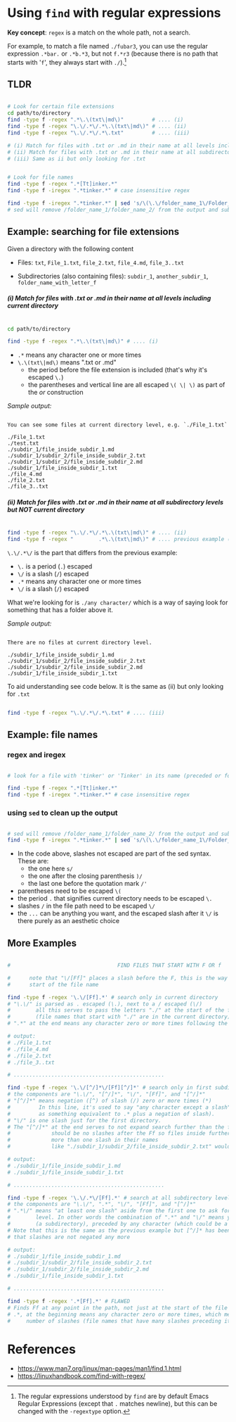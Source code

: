 # Using `find` with regular expressions

**Key concept**: `regex` is a match on the whole path, not a search.  

For example, to match a file named `./fubar3`, you can use the regular expression `.*bar.` or
`.*b.*3`, but not `f.*r3` (because there is no path that starts with '`f`', they always start with
`./`).[^note_regextype]

## TLDR

```Bash

# Look for certain file extensions
cd path/to/directory
find -type f -regex ".*\.\(txt\|md\)"         # .... (i)
find -type f -regex "\.\/.*\/.*\.\(txt\|md\)" # .... (ii)
find -type f -regex "\.\/.*\/.*\.txt"         # .... (iii)

# (i) Match for files with .txt or .md in their name at all levels including current directory
# (ii) Match for files with .txt or .md in their name at all subdirectory levels but NOT current dir
# (iii) Same as ii but only looking for .txt

```

```Bash

# Look for file names
find -type f -regex ".*[Tt]inker.*"
find -type f -iregex ".*tinker.*" # case insensitive regex

find -type f -iregex ".*tinker.*" | sed 's/\(\.\/folder_name_1\/Folder_name_2\/\)/...\//'
# sed will remove /folder_name_1/folder_name_2/ from the output and substitute with ... 

```


<!-- ≈≈≈≈≈≈≈≈≈≈≈≈≈≈≈≈≈≈≈≈≈≈≈≈≈≈≈≈≈≈≈≈≈≈≈≈≈≈≈≈≈≈≈***≈≈≈≈≈≈≈≈≈≈≈≈≈≈≈≈≈≈≈≈≈≈≈≈≈≈≈≈≈≈≈≈≈≈≈≈≈≈≈≈≈≈≈≈≈ -->
## Example: searching for file extensions

Given a directory with the following content

* Files: `txt`, `File_1.txt`, `file_2.txt`, `file_4.md`, `file_3..txt`  

* Subdirectories (also containing files): `subdir_1`, `another_subdir_1`,
  `folder_name_with_letter_f` 

##### (i) Match for files with .txt or .md in their name at all levels including current directory

```Bash

cd path/to/directory

find -type f -regex ".*\.\(txt\|md\)" # .... (i)

```

* `.*` means any character one or more times
* `\.\(txt\|md\)` means ".txt or .md" 
     - the period before the file extension is included (that's why it's escaped `\.`) 
     - the parentheses and vertical line are all escaped `\( \| \)` as part of the *or* construction

*Sample output:*

```

You can see some files at current directory level, e.g. `./File_1.txt`

./File_1.txt
./test.txt
./subdir_1/file_inside_subdir_1.md
./subdir_1/subdir_2/file_inside_subdir_2.txt
./subdir_1/subdir_2/file_inside_subdir_2.md
./subdir_1/file_inside_subdir_1.txt
./file_4.md
./file_2.txt
./file_3..txt

```

<!-- ≈≈≈≈≈≈≈≈≈≈≈≈≈≈≈≈≈≈≈≈≈≈≈≈≈≈≈≈≈≈≈≈≈≈≈≈≈≈≈≈≈ -->
##### (ii) Match for files with .txt or .md in their name at all subdirectory levels but NOT current directory

```Bash

find -type f -regex "\.\/.*\/.*\.\(txt\|md\)" # .... (ii)
find -type f -regex "        .*\.\(txt\|md\)" # .... previous example (i) adapted for comparison

```

`\.\/.*\/` is the part that differs from the previous example:

* `\.` is a period (`.`) escaped
* `\/` is a slash (`/`) escaped
* `.*` means any character one or more times
* `\/` is a slash (`/`) escaped

What we're looking for is `./any character/` which is a way of saying look for something that has a
folder above it.

*Sample output:*

```

There are no files at current directory level.

./subdir_1/file_inside_subdir_1.md
./subdir_1/subdir_2/file_inside_subdir_2.txt
./subdir_1/subdir_2/file_inside_subdir_2.md
./subdir_1/file_inside_subdir_1.txt

```

To aid understanding see code below. It is the same as (ii) but only looking for `.txt`

```Bash

find -type f -regex "\.\/.*\/.*\.txt" # .... (iii)

```


<!-- ≈≈≈≈≈≈≈≈≈≈≈≈≈≈≈≈≈≈≈≈≈≈≈≈≈≈≈≈≈≈≈≈≈≈≈≈≈≈≈≈≈≈≈***≈≈≈≈≈≈≈≈≈≈≈≈≈≈≈≈≈≈≈≈≈≈≈≈≈≈≈≈≈≈≈≈≈≈≈≈≈≈≈≈≈≈≈≈≈ -->
## Example: file names

### regex and iregex

```Bash

# look for a file with 'tinker' or 'Tinker' in its name (preceded or followed by any character)

find -type f -regex ".*[Tt]inker.*"
find -type f -iregex ".*tinker.*" # case insensitive regex

```

### using `sed` to clean up the output

```Bash

# sed will remove /folder_name_1/folder_name_2/ from the output and substitute with ... 
find -type f -iregex ".*tinker.*" | sed 's/\(\.\/folder_name_1\/Folder_name_2\/\)/...\//'

```

* In the code above, slashes not escaped are part of the sed syntax. These are:
    - the one here `s/`
    - the one after the closing parenthesis `)/`
    - the last one before the quotation mark `/'`
* parentheses need to be escaped `\(`
* the period `.` that signifies current directory needs to be escaped `\.`
* slashes `/` in the file path need to be escaped `\/`
* the `...` can be anything you want, and the escaped slash after it `\/` is there purely as an
  aesthetic choice


<!-- ≈≈≈≈≈≈≈≈≈≈≈≈≈≈≈≈≈≈≈≈≈≈≈≈≈≈≈≈≈≈≈≈≈≈≈≈≈≈≈≈≈≈≈***≈≈≈≈≈≈≈≈≈≈≈≈≈≈≈≈≈≈≈≈≈≈≈≈≈≈≈≈≈≈≈≈≈≈≈≈≈≈≈≈≈≈≈≈≈ -->
## More Examples

```Bash

#                                  FIND FILES THAT START WITH F OR f

#      note that "\/[Ff]" places a slash before the F, this is the way we ensure that F is at the
#      start of the file name

find -type f -regex '\.\/[Ff].*' # search only in current directory
# "\.\/" is parsed as . escaped (\.), next to a / escaped (\/)
#        all this serves to pass the letters "./" at the start of the file name 
#        (file names that start with "./" are in the current directory)
# ".*" at the end means any character zero or more times following the F or f

# output:
# ./File_1.txt
# ./file_4.md
# ./file_2.txt
# ./file_3..txt

# ................................................

find -type f -regex '\.\/[^/]*\/[Ff][^/]*' # search only in first subdirectory level
# the components are "\.\/", "[^/]*", "\/", "[Ff]", and "[^/]*"
# "[^/]*" means negation ([^) of slash (/) zero or more times (*)
#         In this line, it's used to say "any character except a slash" (might help to think of it
#         as something equivalent to .* plus a negation of slash). 
# "\/" is one slash just for the first directory. 
# The "[^/]*" at the end serves to not expand search further than the first subdirectory (i.e. there
#             should be no slashes after the Ff so files inside further subdirectories that have
#             more than one slash in their names
#             like "./subdir_1/subdir_2/file_inside_subdir_2.txt" would not be found) 

# output:
# ./subdir_1/file_inside_subdir_1.md
# ./subdir_1/file_inside_subdir_1.txt

# ................................................

find -type f -regex '\.\/.*\/[Ff].*' # search at all subdirectory levels but NOT at CD level
# the components are "\.\/", ".*", "\/", "[Ff]", and "[^/]*"
# ".*\/" means "at least one slash" aside from the first one to ask for CD, this puts you at subdir 
#        level. In other words the combination of ".*" and "\/" means you are looking for a slash
#        (a subdirectory), preceded by any character (which could be a slash)
# Note that this is the same as the previous example but [^/]* has been changed for .*, which means
# that slashes are not negated any more

# output:
# ./subdir_1/file_inside_subdir_1.md
# ./subdir_1/subdir_2/file_inside_subdir_2.txt
# ./subdir_1/subdir_2/file_inside_subdir_2.md
# ./subdir_1/file_inside_subdir_1.txt

# ................................................

find -type f -regex '.*[Ff].*' # FLAWED
# Finds Ff at any point in the path, not just at the start of the file
# .*, at the beginning means any character zero or more times, which means that it could be any
#     number of slashes (file names that have many slashes preceding it are in subdirectories)

```


<!-- ≈≈≈≈≈≈≈≈≈≈≈≈≈≈≈≈≈≈≈≈≈≈≈≈≈≈≈≈≈≈≈≈≈≈≈≈≈≈≈≈≈≈≈≈≈≈≈≈≈≈≈≈≈≈≈≈≈≈≈≈≈≈≈≈≈≈≈≈≈≈≈≈≈≈≈≈≈≈≈≈≈≈≈≈≈≈≈≈≈≈≈ -->
# References

* https://www.man7.org/linux/man-pages/man1/find.1.html
* https://linuxhandbook.com/find-with-regex/


[^note_regextype]: The regular expressions understood by `find` are by default Emacs Regular
Expressions (except that `.` matches newline), but this can be changed with the `-regextype`
option.
